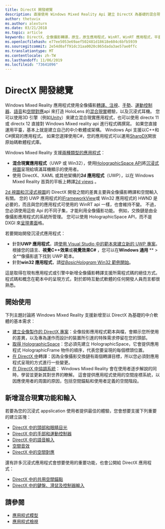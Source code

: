```yaml
---
title: DirectX 開發總覽
description: 直接使用 Windows Mixed Reality Api 建立 DirectX 為基礎的混合現實引擎。
author: thetuvix
ms.author: alexturn
ms.date: 03/21/2018
ms.topic: article
keywords: DirectX，全像攝影轉譯，原生，原生應用程式，WinRT，WinRT 應用程式，平臺 Api，自訂引擎，中介軟體
ms.openlocfilehash: e77ee5053e69aef502481d18618e604c6bfb5939
ms.sourcegitcommit: 2e54d0aff91dc31aa0020c865dada3ae57ae0ffc
ms.translationtype: MT
ms.contentlocale: zh-TW
ms.lasthandoff: 11/06/2019
ms.locfileid: "73641096"
---
```

# <a name="directx-development-overview"></a>DirectX 開發總覽


Windows Mixed Reality 應用程式使用全像攝影[轉譯、](rendering.md)[注視](gaze-and-commit.md)、[手勢](gaze-and-commit.md#composite-gestures)、[運動控制器](motion-controllers.md)、[語音](voice-input.md)和[空間對應](spatial-mapping.md)api 來打造 HoloLens 的[混合現實](mixed-reality.md)體驗，以及沉浸式耳機。 您可以使用3D 引擎（例如[Unity](unity-development-overview.md)）來建立混合現實應用程式，也可以使用 directx 11 或 directx 12 直接對 Windows Mixed reality api 進行程式碼撰寫。 如果您直接運用平臺，基本上就是建立自己的中介軟體或架構。 Windows Api 支援以C++和C#撰寫的應用程式。 如果您選擇使用C#，您的應用程式可以運用[SharpDX](https://sharpdx.org/)開放原始碼軟體程式庫。


Windows Mixed Reality 支援[兩種類型的應用程式](app-views.md)：
* **混合現實應用程式**（UWP 或 Win32），使用[HolographicSpace API](getting-a-holographicspace.md)將[沉浸式視圖](app-views.md)呈現給填滿耳機顯示的使用者。
* 使用 DirectX、XAML 或其他架構的**2d 應用程式**（UWP），以在 Windows Mixed Reality 首頁的平板上轉譯[2d views](app-views.md#2d-views) 。


[2d 視圖和沉浸式視圖](app-views.md)的 DirectX 開發之間的差異主要與全像攝影轉譯和空間輸入有關。 您的 UWP 應用程式的[IFrameworkView](https://msdn.microsoft.com/library/windows/apps/windows.applicationmodel.core.iframeworkview.aspx)或 Win32 應用程式的 HWND 是必要的，而且與您的應用程式可使用的 WinRT api 一樣，也會維持不變。 不過，您必須使用這些 Api 的不同子集，才能利用全像攝影功能。 例如，交換鏈是由全像攝影應用程式的系統所管理。 您可以使用 HolographicSpace API，而不是 DXGI 來[呈現畫面](rendering-in-directx.md)格。

若要開始開發沉浸式應用程式：
* 針對**UWP 應用程式**，請[使用 Visual Studio 中的範本來建立新的 UWP 專案](creating-a-holographic-directx-project.md)。 根據您的語言、**視覺C++效果**或**視覺效果C#** ，您可以在**Windows 通用** ** > 全**像攝影底下找到 UWP 範本。
* 針對**win32 應用程式**，請[從*BasicHologram* Win32 範例開始](creating-a-holographic-directx-project.md#creating-a-win32-project)。

這是取得在現有應用程式或引擎中新增全像攝影轉譯支援所需程式碼的絕佳方式。 程式碼和概念在範本中的呈現方式，對於即時互動式軟體的任何開發人員而言都很熟悉。


## <a name="getting-started"></a>開始使用

下列主題討論將 Windows Mixed Reality 支援新增至以 DirectX 為基礎的中介軟體的基本需求：

* [建立全像製作的 DirectX 專案](creating-a-holographic-directx-project.md)：全像投影應用程式範本與檔，會顯示您所使用的差異，以及專為運作而設計的裝置所引進的特殊需求停留在您的頭部。
* [取得 HolographicSpace](getting-a-holographicspace.md)：您必須先建立 HolographicSpace，它會提供應用程式 HolographicFrame 物件的順序，代表您要呈現的每個標頭位置。
* [在 DirectX 中](rendering-in-directx.md)轉譯：因為全像攝影交換鏈有兩個轉譯目標，所以您必須對應用程式呈現的方式進行一些變更。
* [在 DirectX 中協調系統](coordinate-systems-in-directx.md)： Windows Mixed Reality 會在使用者逐步解說的同時，學習並更新其對世界的瞭解。 這會提供應用程式使用的空間座標系統，以因應使用者的周圍的原因，包括空間錨點和使用者定義的空間階段。

## <a name="adding-mixed-reality-capabilities-and-inputs"></a>新增混合現實功能和輸入

若要為您的沉浸式 appslication 使用者提供最佳的體驗，您會想要支援下列重要的建立區塊：

* [DirectX 中的頭部和眼睛目光](gaze-in-directx.md)
* [DirectX 中的手部和運動控制器](hands-and-motion-controllers-in-directx.md)
* [DirectX 中的語音輸入](voice-input-in-directx.md)
* [空間音效](https://docs.microsoft.com/windows/win32/coreaudio/spatial-sound)
* [DirectX 中的空間對應](spatial-mapping-in-directx.md)


還有許多沉浸式應用程式會想要使用的重要功能，也會公開給 DirectX 應用程式：

* [DirectX 中的共用空間錨點](shared-spatial-anchors-in-directx.md)
* [DirectX 中的鍵盤、滑鼠及控制器輸入](keyboard,-mouse,-and-controller-input-in-directx.md)

## <a name="see-also"></a>請參閱
* [應用程式模型](app-model.md)
* [應用程式檢視](app-views.md)
